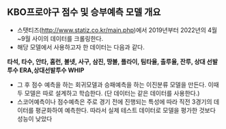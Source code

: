 ## KBO프로야구 점수 및 승부예측 모델 개요
- 스탯티즈(http://www.statiz.co.kr/main.php)에서 2019년부터 2022년의 4월~9월 사이의 데이터를 크롤링한다.
- 해당 모델에서 사용하고자 한 데이터는 다음과 같다.

**타석, 타수, 안타, 홈런, 볼넷, 사구, 삼진, 땅볼, 플라이, 팀타율, 출루율, 잔루, 상대 선발투수 ERA,상대선발투수 WHIP**
- 그 후 점수 예측을 하는 회귀모델과 승패예측을 하는 이진분류 모델을 만든다. 이때 두 모델은 따로 설계하고 학습한다. (단 데이터는 같은 데이터를 사용한다.)
- 스코어예측이나 점수예측은 주로 경기 전에 진행되는 특성에 따라 직전 3경기의 데이터를 평균화하여 예측한다. 따라서 실제 테스트 데이터로 모델을 평가한 것보다 성능이 낮았다
